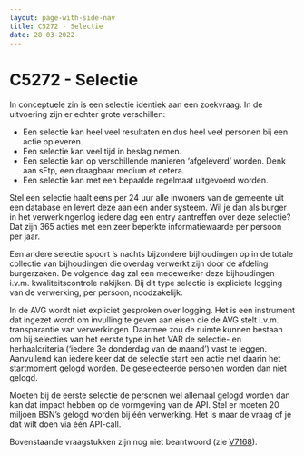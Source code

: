 ```yaml
---
layout: page-with-side-nav
title: C5272 - Selectie
date: 28-03-2022
---
```


# C5272 - Selectie

In conceptuele zin is een selectie identiek aan een zoekvraag. In de uitvoering zijn er echter grote verschillen:
-	Een selectie kan heel veel resultaten en dus heel veel personen bij een actie opleveren.
-	Een selectie kan veel tijd in beslag nemen.
-	Een selectie kan op verschillende manieren ‘afgeleverd’ worden. Denk aan sFtp, een draagbaar medium et cetera.
-	Een selectie kan met een bepaalde regelmaat uitgevoerd worden.

Stel een selectie haalt eens per 24 uur alle inwoners van de gemeente uit een database en levert deze aan een ander systeem. Wil je dan als burger in het verwerkingenlog iedere dag een entry aantreffen over deze selectie? Dat zijn 365 acties met een zeer beperkte informatiewaarde per persoon per jaar.

Een andere selectie spoort ’s nachts bijzondere bijhoudingen op in de totale collectie van bijhoudingen die overdag verwerkt zijn door de afdeling burgerzaken. De volgende dag zal een medewerker deze bijhoudingen i.v.m. kwaliteitscontrole nakijken. Bij dit type selectie is expliciete logging van de verwerking, per persoon, noodzakelijk.

In de AVG wordt niet expliciet gesproken over logging. Het is een instrument dat ingezet wordt om invulling te geven aan eisen die de AVG stelt i.v.m. transparantie van verwerkingen. Daarmee zou de ruimte kunnen bestaan om bij selecties van het eerste type in het VAR de selectie- en herhaalcriteria (‘iedere 3e donderdag van de maand’) vast te leggen. Aanvullend kan iedere keer dat de selectie start een actie met daarin het startmoment gelogd worden. De geselecteerde personen worden dan niet gelogd.

Moeten bij de eerste selectie de personen wel allemaal gelogd worden dan kan dat impact hebben op de vormgeving van de API. Stel er moeten 20 miljoen BSN’s gelogd worden bij één verwerking. Het is maar de vraag of je dat wilt doen via één API-call.

Bovenstaande vraagstukken zijn nog niet beantwoord (zie [V7168](./7168.md)).
